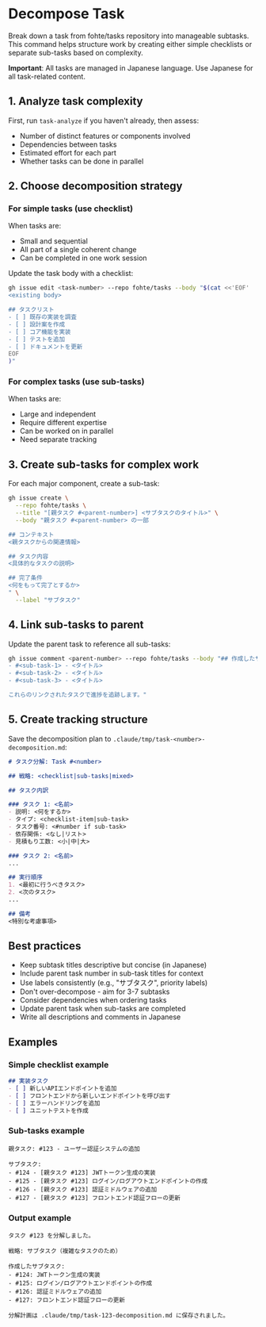 # Decompose Task

Break down a task from fohte/tasks repository into manageable subtasks. This command helps structure work by creating either simple checklists or separate sub-tasks based on complexity.

**Important**: All tasks are managed in Japanese language. Use Japanese for all task-related content.

## 1. Analyze task complexity

First, run `task-analyze` if you haven't already, then assess:
- Number of distinct features or components involved
- Dependencies between tasks
- Estimated effort for each part
- Whether tasks can be done in parallel

## 2. Choose decomposition strategy

### For simple tasks (use checklist)
When tasks are:
- Small and sequential
- All part of a single coherent change
- Can be completed in one work session

Update the task body with a checklist:
```bash
gh issue edit <task-number> --repo fohte/tasks --body "$(cat <<'EOF'
<existing body>

## タスクリスト
- [ ] 既存の実装を調査
- [ ] 設計案を作成
- [ ] コア機能を実装
- [ ] テストを追加
- [ ] ドキュメントを更新
EOF
)"
```

### For complex tasks (use sub-tasks)
When tasks are:
- Large and independent
- Require different expertise
- Can be worked on in parallel
- Need separate tracking

## 3. Create sub-tasks for complex work

For each major component, create a sub-task:

```bash
gh issue create \
  --repo fohte/tasks \
  --title "[親タスク #<parent-number>] <サブタスクのタイトル>" \
  --body "親タスク #<parent-number> の一部

## コンテキスト
<親タスクからの関連情報>

## タスク内容
<具体的なタスクの説明>

## 完了条件
<何をもって完了とするか>
" \
  --label "サブタスク"
```

## 4. Link sub-tasks to parent

Update the parent task to reference all sub-tasks:

```bash
gh issue comment <parent-number> --repo fohte/tasks --body "## 作成したサブタスク:
- #<sub-task-1> - <タイトル>
- #<sub-task-2> - <タイトル>
- #<sub-task-3> - <タイトル>

これらのリンクされたタスクで進捗を追跡します。"
```

## 5. Create tracking structure

Save the decomposition plan to `.claude/tmp/task-<number>-decomposition.md`:

```markdown
# タスク分解: Task #<number>

## 戦略: <checklist|sub-tasks|mixed>

## タスク内訳

### タスク 1: <名前>
- 説明: <何をするか>
- タイプ: <checklist-item|sub-task>
- タスク番号: <#number if sub-task>
- 依存関係: <なし|リスト>
- 見積もり工数: <小|中|大>

### タスク 2: <名前>
...

## 実行順序
1. <最初に行うべきタスク>
2. <次のタスク>
...

## 備考
<特別な考慮事項>
```

## Best practices

- Keep subtask titles descriptive but concise (in Japanese)
- Include parent task number in sub-task titles for context
- Use labels consistently (e.g., "サブタスク", priority labels)
- Don't over-decompose - aim for 3-7 subtasks
- Consider dependencies when ordering tasks
- Update parent task when sub-tasks are completed
- Write all descriptions and comments in Japanese

## Examples

### Simple checklist example
```markdown
## 実装タスク
- [ ] 新しいAPIエンドポイントを追加
- [ ] フロントエンドから新しいエンドポイントを呼び出す
- [ ] エラーハンドリングを追加
- [ ] ユニットテストを作成
```

### Sub-tasks example
```
親タスク: #123 - ユーザー認証システムの追加

サブタスク:
- #124 - [親タスク #123] JWTトークン生成の実装
- #125 - [親タスク #123] ログイン/ログアウトエンドポイントの作成
- #126 - [親タスク #123] 認証ミドルウェアの追加
- #127 - [親タスク #123] フロントエンド認証フローの更新
```

### Output example
```
タスク #123 を分解しました。

戦略: サブタスク（複雑なタスクのため）

作成したサブタスク:
- #124: JWTトークン生成の実装
- #125: ログイン/ログアウトエンドポイントの作成
- #126: 認証ミドルウェアの追加
- #127: フロントエンド認証フローの更新

分解計画は .claude/tmp/task-123-decomposition.md に保存されました。
```
